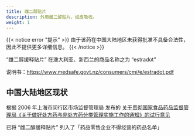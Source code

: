 ```yaml
---
title: 雌二醇贴片
description: 外用雌二醇贴片，经皮吸收。
weight: 1
---
```


{{< notice error "提示" >}}
由于该药在中国大陆地区未获得批准不具备合法性，因此不提供更多详细信息。
{{< /notice >}}

“雌二醇缓释贴片” 在澳大利亚、新西兰的商品名称之为 “estradot”

说明书：<https://www.medsafe.govt.nz/consumers/cmi/e/estradot.pdf>

## 中国大陆地区现状

根据 2006 年上海市闵行区市场监督管理局 发布的 [关于贯彻国家食品药品监督管理局《关于做好处方药与非处方药分类管理实施工作的通知》的试行意见](http://xxgk.shmh.gov.cn/mhxxgkweb/html/mh_xxgk/xxgk_scjdgl_bmwj_bbmf/2021-07-15/Detail_111950.htm)

已将 “雌二醇缓释贴片” 列入了「药品零售企业不得经营的药品名单」
